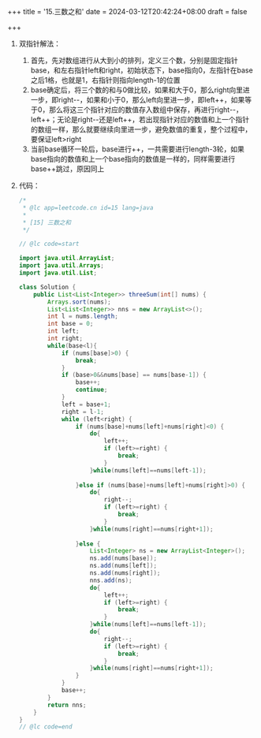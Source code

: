 +++
title = '15.三数之和'
date = 2024-03-12T20:42:24+08:00
draft = false

+++

1. 双指针解法：

   1. 首先，先对数组进行从大到小的排列，定义三个数，分别是固定指针base，和左右指针left和right，初始状态下，base指向0，左指针在base之后1格，也就是1，右指针则指向length-1的位置
   2. base确定后，将三个数的和与0做比较，如果和大于0，那么right向里进一步，即right--，如果和小于0，那么left向里进一步，即left++，如果等于0，那么将这三个指针对应的数值存入数组中保存，再进行right--，left++；无论是right--还是left++，若出现指针对应的数值和上一个指针的数组一样，那么就要继续向里进一步，避免数值的重复，整个过程中，要保证left>right
   3. 当前base循环一轮后，base进行++，一共需要进行length-3轮，如果base指向的数值和上一个base指向的数值是一样的，同样需要进行base++跳过，原因同上

2. 代码：

   ```java
   /*
    * @lc app=leetcode.cn id=15 lang=java
    *
    * [15] 三数之和
    */
   
   // @lc code=start
   
   import java.util.ArrayList;
   import java.util.Arrays;
   import java.util.List;
   
   class Solution {
       public List<List<Integer>> threeSum(int[] nums) {
           Arrays.sort(nums);
           List<List<Integer>> nns = new ArrayList<>();
           int l = nums.length;
           int base = 0;
           int left;
           int right;
           while(base<l){
               if (nums[base]>0) {
                   break;
               }
               if (base>0&&nums[base] == nums[base-1]) {
                   base++;
                   continue;
               }
               left = base+1;
               right = l-1;
               while (left<right) {
                   if (nums[base]+nums[left]+nums[right]<0) {
                       do{
                           left++;
                           if (left>=right) {
                               break;
                           }
                       }while(nums[left]==nums[left-1]);
                       
                   }else if (nums[base]+nums[left]+nums[right]>0) {
                       do{
                           right--;
                           if (left>=right) {
                               break;
                           }
                       }while(nums[right]==nums[right+1]);
                       
                   }else {
                       List<Integer> ns = new ArrayList<Integer>();
                       ns.add(nums[base]);
                       ns.add(nums[left]);
                       ns.add(nums[right]);
                       nns.add(ns);
                       do{
                           left++;
                           if (left>=right) {
                               break;
                           }
                       }while(nums[left]==nums[left-1]);
                       do{
                           right--;
                           if (left>=right) {
                               break;
                           }
                       }while(nums[right]==nums[right+1]);
                   }
               }
               base++;
           }
           return nns;
       }
   }
   // @lc code=end
   
   
   ```

   